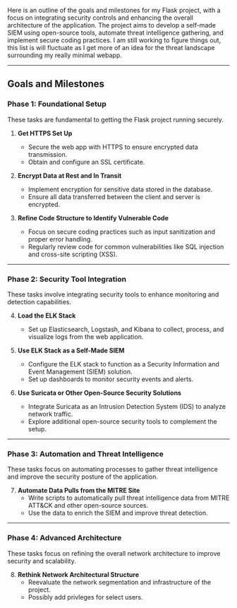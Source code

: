 Here is an outline of the goals and milestones for my Flask project, with a focus on integrating security controls and enhancing the overall architecture of the application. The project aims to develop a self-made SIEM using open-source tools, automate threat intelligence gathering, and implement secure coding practices. I am still working to figure things out, this list is will fluctuate as I get more of an idea for the threat landscape surrounding my really minimal webapp.

---

## **Goals and Milestones**

### **Phase 1: Foundational Setup**
These tasks are fundamental to getting the Flask project running securely.

1. **Get HTTPS Set Up**  
   - Secure the web app with HTTPS to ensure encrypted data transmission.
   - Obtain and configure an SSL certificate.

2. **Encrypt Data at Rest and In Transit**  
   - Implement encryption for sensitive data stored in the database.
   - Ensure all data transferred between the client and server is encrypted.

3. **Refine Code Structure to Identify Vulnerable Code**  
   - Focus on secure coding practices such as input sanitization and proper error handling.
   - Regularly review code for common vulnerabilities like SQL injection and cross-site scripting (XSS).

---

### **Phase 2: Security Tool Integration**
These tasks involve integrating security tools to enhance monitoring and detection capabilities.

4. **Load the ELK Stack**  
   - Set up Elasticsearch, Logstash, and Kibana to collect, process, and visualize logs from the web application.

5. **Use ELK Stack as a Self-Made SIEM**  
   - Configure the ELK stack to function as a Security Information and Event Management (SIEM) solution.
   - Set up dashboards to monitor security events and alerts.

6. **Use Suricata or Other Open-Source Security Solutions**  
   - Integrate Suricata as an Intrusion Detection System (IDS) to analyze network traffic.
   - Explore additional open-source security tools to complement the setup.

---

### **Phase 3: Automation and Threat Intelligence**
These tasks focus on automating processes to gather threat intelligence and improve the security posture of the application.

7. **Automate Data Pulls from the MITRE Site**  
   - Write scripts to automatically pull threat intelligence data from MITRE ATT&CK and other open-source sources.
   - Use the data to enrich the SIEM and improve threat detection.

---

### **Phase 4: Advanced Architecture**
These tasks focus on refining the overall network architecture to improve security and scalability.

8. **Rethink Network Architectural Structure**  
   - Reevaluate the network segmentation and infrastructure of the project.
   - Possibly add privleges for select users.
